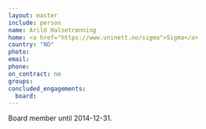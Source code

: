 ```yaml
---
layout: master
include: person
name: Arild Halsetrønning
home: <a href="https://www.uninett.no/sigma">Sigma</a>
country: "NO"
photo:
email:
phone:
on_contract: no
groups:
concluded_engagements:
  board:
---
```

Board member until 2014-12-31.
